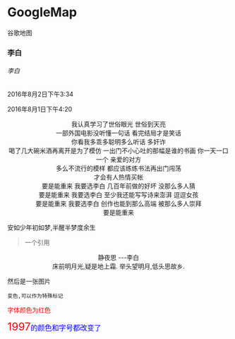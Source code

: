 # GoogleMap
谷歌地图
### 李白
###### 李白

2016年8月2日下午3:34

2016年8月1日下午4:20
<center>

我认真学习了世俗眼光 世俗到天亮 	
一部外国电影没听懂一句话
看完结局才是笑话	
你看我多乖多聪明多么听话 多奸诈	
喝了几大碗米酒再离开是为了模仿	
一出门不小心吐的那幅是谁的书画	
你一天一口一个 亲爱的对方	
多么不流行的模样
都应该练练书法再出门闯荡	
才会有人热情买帐	
要是能重来 我要选李白
几百年前做的好坏 没那么多人猜 	
要是能重来 我要选李白	
至少我还能写写诗来澎湃 逗逗女孩 	
要是能重来 我要选李白	
创作也能到那么高端 被那么多人崇拜 	  
要是能重来	

</center>

安如少年初如梦,半醒半梦度余生
<!--时间-->

>  一个引用
<center>

静夜思	
---李白	
床前明月光,疑是地上霜.
举头望明月,低头思故乡. 
</center>
然后是一张图片

`变色,可以作为特殊标记`

<font color=red>字体颜色为红色</font> 

<font color=red size=5>1997</font><font color=blue size=3>的颜色和字号都改变了</font>



